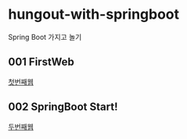 # hungout-with-springboot
Spring Boot 가지고 놀기 

## 001 FirstWeb
[첫번째웹](https://github.com/hugoMGSung/hungout-with-springboot/tree/main/001_firstweb)

## 002 SpringBoot Start!
[두번째웹](https://github.com/hugoMGSung/hungout-with-springboot/tree/main/002_springboot)